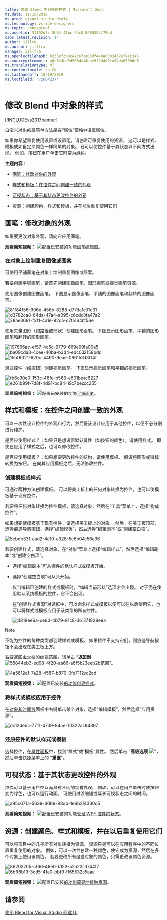 ```yaml
---
title: 修改 Blend 中对象的样式 | Microsoft Docs
ms.date: 11/15/2016
ms.prod: visual-studio-dev14
ms.technology: vs-ide-designers
ms.topic: conceptual
ms.assetid: 31192d2c-5b84-41bc-94c0-898638c170bd
caps.latest.revision: 14
author: jillre
ms.author: jillfra
manager: jillfra
ms.openlocfilehash: 0335efcb0c42c6fce06df448a0503457e79ec345
ms.sourcegitcommit: a8e8f4bd5d508da34bbe9f2d4d9fa94da0539de0
ms.translationtype: MT
ms.contentlocale: zh-CN
ms.lasthandoff: 10/19/2019
ms.locfileid: "72664237"
---
```

# <a name="modify-the-style-of-objects-in-blend"></a>修改 Blend 中对象的样式
[!INCLUDE[vs2017banner](../includes/vs2017banner.md)]

自定义对象的最简单方法是在“属性”窗格中设置属性。

 如果你希望重复使用设置或设置组，请创建可重复使用的资源。 这可以是样式、模板或如自定义颜色一样简单的对象。 还可以使控件基于其状态以不同方式出现。 例如，按钮在用户单击它时变为绿色。

 **主题内容**：

- [画笔：修改对象的外观](#Brushes)

- [样式和模板：在控件之间创建一致的外观](#Styles)

- [可视状态：基于其状态更改控件的外观](#Visual)

- [资源：创建颜色、样式和模板，并在以后重复使用它们](#Resources)

## <a name="Brushes"></a>画笔：修改对象的外观
 如果要更改对象外观，请向它应用画笔。

 **观看简短视频：** ![配置已安装的功能](../designers/media/bldadminconsoleinitialconfigicon.PNG "BldAdminConsoleInitialConfigIcon")[画笔编辑器](http://www.popscreen.com/v/6A4mO/Microsoft-Expression-Blend-The-Brushes-Editor)。

### <a name="paint-a-repeating-image-or-pattern-on-an-object"></a>在对象上绘制重复图像或图案
 可使用平铺画笔在对象上绘制重复图像或图案。

 若要创建平铺画笔，请首先创建图像画笔、图形画笔或视觉画笔资源。

 使用图像创建图像画笔。 下图显示图像画笔、平铺的图像画笔和翻转的图像画笔。

 ![](../designers/media/81f84f56-906d-456b-8288-d77da1e01e31.png "81f84f56-906d-456b-8288-d77da1e01e31")![](../designers/media/d3782ca8-64da-47a4-a095-c6cdd0fa47a2.png "d3782ca8-64da-47a4-a095-c6cdd0fa47a2")![](../designers/media/38ae3691-f3f1-4a1e-82ca-c7fa164bf56e.png "38ae3691-f3f1-4a1e-82ca-c7fa164bf56e")

 使用矢量图形（如路径或形状）创建图形画笔。 下图显示图形画笔、平铺的图形画笔和翻转的图形画笔。

 ![](../designers/media/197666ac-ef57-4c5c-9779-669e991a00a5.png "197666ac-ef57-4c5c-9779-669e991a00a5")![](../designers/media/ba09cda3-4cee-40ba-b3d4-edc032158bdc.png "ba09cda3-4cee-40ba-b3d4-edc032158bdc")![](../designers/media/15bf6021-620c-4490-9eae-086153d3f14f.png "15bf6021-620c-4490-9eae-086153d3f14f")

 通过控件（如按钮）创建视觉画笔。 下图显示视觉画笔和平铺的视觉画笔。

 ![](../designers/media/fb6c90e0-153c-48fe-b563-e601beac6227.png "fb6c90e0-153c-48fe-b563-e601beac6227") ![](../designers/media/e261b99f-7d8f-4d91-bc84-19c7beccc255.png "e261b99f-7d8f-4d91-bc84-19c7beccc255")

 **观看简短视频：** ![配置已安装的功能](../designers/media/bldadminconsoleinitialconfigicon.PNG "BldAdminConsoleInitialConfigIcon")[平铺画笔](http://www.popscreen.com/v/6A4iM/Microsoft-Expression-Blend-Tile-Brushes)。

## <a name="Styles"></a>样式和模板：在控件之间创建一致的外观
 可以一次性设计控件的外观和行为，然后将该设计应用于其他控件，以便不必分别进行维护。

 是否应使用样式？：如果只是想设置默认属性（如按钮的颜色），请使用样式。 即使在应用了样式之后，也可以修改控件。

 是否应使用模板？：如果想要更改控件的结构，请使用模板。 假设将图形或徽标转换为按钮。 在向其应用模板之后，无法修改控件。

### <a name="create-a-template-or-style"></a>创建模板或样式
 可通过两种方法创建模板。 可以将美工板上的任何对象转换为控件，也可以使模板基于现有控件。

 若要将任何对象转换为控件模板，请选择对象，然后在“工具”菜单上，选择“构成控件”。

 如果想要使模板基于现有控件，请选择美工板上的对象。 然后，在美工板顶部，选择痕迹导航按钮，选择“编辑模板”，然后选择“编辑副本”或“创建空白项”。

 ![](../designers/media/5ebdb33f-aad2-4c10-a328-5e8b04c56a36.png "5ebdb33f-aad2-4c10-a328-5e8b04c56a36")

 若要创建样式，请选择对象，在“对象”菜单上选择“编辑样式”，然后选择“编辑副本”或“创建空白项”。

- 选择“编辑副本”可从控件的默认样式或模板开始。

- 选择“创建空白项”可从头开始。

  仅当编辑已创建的样式或模板时，“编辑当前形状”选项才会出现。 对于仍在使用默认系统模板的控件，它不会出现。

  在“创建样式资源”对话框中，可以命名样式或模板以便可以在以后使用它，也可以将样式或模板应用于该类型的所有控件。

  ![](../designers/media/4818ee6a-ce60-4b79-91c8-3b1871829eea.png "4818ee6a-ce60-4b79-91c8-3b1871829eea")

> [!NOTE]
> 不能为控件的每种类型都创建样式或模板。 如果控件不支持它们，则痕迹导航按钮不会出现在美工板上方。
>
> 若要返回主文档的编辑范围，请单击 "**返回到** ![](../designers/media/55844eb3-ed98-4f20-aa66-a6f5b23eeb2b.png "55844eb3-ed98-4f20-aa66-a6f5b23eeb2b")范围"。
>
> ![](../designers/media/4a5612e1-7a28-4587-b870-0fe7112ec2ad.png "4a5612e1-7a28-4587-b870-0fe7112ec2ad")

 **观看简短视频：** ![配置已安装](../designers/media/bldadminconsoleinitialconfigicon.PNG "BldAdminConsoleInitialConfigIcon")[的功能创建样式](https://www.youtube.com/watch?v=W8YdXDPeKdc)。

### <a name="apply-a-style-or-template-to-a-control"></a>将样式或模板应用于控件
 在[对象和时间线](https://msdn.microsoft.com/135a5a5e-ec6d-4f38-8827-60e284cd5f57)面板中右键单击某个对象，选择“编辑模板”，然后选择“应用资源”。

 ![](../designers/media/dc12debc-7711-47d9-84ce-10322a384397.png "dc12debc-7711-47d9-84ce-10322a384397")

### <a name="restore-the-default-style-or-template-of-a-control"></a>还原控件的默认样式或模板
 选择控件，在[属性面板](https://msdn.microsoft.com/135a5a5e-ec6d-4f38-8827-60e284cd5f57)中，找到“样式”或“模板”属性。 然后单击 "**高级选项** ![ ](../designers/media/12e06962-5d8a-480d-a837-e06b84c545bb.png "12e06962-5d8a-480d-a837-e06b84c545bb")"，然后单击快捷菜单上的 "**重置**"。

## <a name="Visual"></a>可视状态：基于其状态更改控件的外观
 控件可以基于用户交互而具有不同的视觉外观。 例如，可以在用户单击时使按钮变为绿色，也可以运行动画。 可使用过渡缩短或延长可视状态之间的时间。

 ![](../designers/media/a95c671a-5639-40b9-83db-1e6b214330d5.png "a95c671a-5639-40b9-83db-1e6b214330d5")

 **观看简短视频：** ![配置已安装的功能](../designers/media/bldadminconsoleinitialconfigicon.PNG "BldAdminConsoleInitialConfigIcon")[管理 WPF 控件的状态](https://www.youtube.com/watch?v=m0PlkF5i6uw)。

## <a name="Resources"></a>资源：创建颜色、样式和模板，并在以后重复使用它们
 可以将项目中的几乎所有对象转换为资源。 资源只是可以在应用程序中的不同位置重复使用的对象。 例如，可以一次性创建一种颜色，使它成为资源，然后在多个对象上使用该颜色。 若要更改所有这些对象的颜色，只需更改该颜色资源。

 ![](../designers/media/89203705-cf66-46e0-b153-52a23cd744f7.png "89203705-cf66-46e0-b153-52a23cd744f7") ![](../designers/media/6bff8b19-3cd5-41a0-bbf9-ff65532d5aae.png "6bff8b19-3cd5-41a0-bbf9-ff65532d5aae")

 **观看简短视频：** ![配置已安装](../designers/media/bldadminconsoleinitialconfigicon.PNG "BldAdminConsoleInitialConfigIcon")[的功能简要地接触资源](http://www.popscreen.com/v/6A4k7/Microsoft-Expression-Blend-Brief-Touch-on-Resources)。

## <a name="see-also"></a>请参阅
 [使用 Blend for Visual Studio 创建 UI](../designers/creating-a-ui-by-using-blend-for-visual-studio.md)
